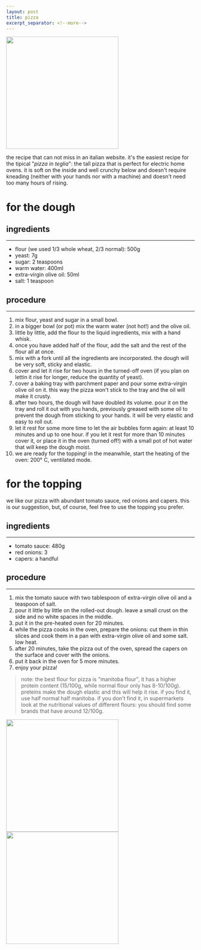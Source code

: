 ```yaml
---
layout: post
title: pizza
excerpt_separator: <!--more-->
---
```


 <img src="../../../images/pizza.jpeg" width="300">
 
 <!--more-->

the recipe that can not miss in an italian website. it's the easiest recipe for the tipical "*pizza in teglia*": the tall pizza that is perfect for electric home ovens. it is soft on the inside and well crunchy below and doesn't require kneading (neither with your hands nor with a machine) and doesn't need too many hours of rising.
 
 # for the dough


## ingredients
---

 - flour (we used 1/3 whole wheat, 2/3 normal): 500g 
 - yeast: 7g
 - sugar: 2 teaspoons
 - warm water: 400ml
 - extra-virgin olive oil: 50ml
 - salt: 1 teaspoon


## procedure
---

1. mix flour, yeast and sugar in a small bowl.
2. in a bigger bowl (or pot) mix the warm water (not hot!) and the olive oil.
3. little by little, add the flour to the liquid ingredients, mix with a hand whisk.
4. once you have added half of the flour, add the salt and the rest of the flour all at once. 
5. mix with a fork until all the ingredients are incorporated. the dough will be very soft, sticky and elastic.
6. cover and let it rise for two hours in the turned-off oven (if you plan on lettin it rise for longer, reduce the quantity of yeast).
7. cover a baking tray with parchment paper and pour some extra-virgin olive oil on it. this way the pizza won't stick to the tray and the oil will make it crusty.
8. after two hours, the dough will have doubled its volume. pour it on the tray and roll it out with you hands, previously greased with some oil to prevent the dough from sticking to your hands. it will be very elastic and easy to roll out.
9. let it rest for some more time to let the air bubbles form again: at least 10 minutes and up to one hour. if you let it rest for more than 10 minutes cover it, or place it in the oven (turned off!) with a small pot of hot water that will keep the dough moist.
10. we are ready for the topping! in the meanwhile, start the heating of the oven: 200° C, ventilated mode.

# for the topping

we like our pizza with abundant tomato sauce, red onions and capers. this is our suggestion, but, of course, feel free to use the topping you prefer.

## ingredients
---

- tomato sauce: 480g
- red onions: 3
- capers: a handful

## procedure
---

1. mix the tomato sauce with two tablespoon of extra-virgin olive oil and a teaspoon of salt.
2. pour it little by little on the rolled-out dough. leave a small crust on the side and no white spaces in the middle.
3. put it in the pre-heated oven for 20 minutes.
4. while the pizza cooks in the oven, prepare the onions: cut them in thin slices and cook them in a pan with extra-virgin olive oil and some salt. low heat.
5. after 20 minutes, take the pizza out of the oven, spread the capers on the surface and cover with the onions.
6. put it back in the oven for 5 more minutes.
7. enjoy your pizza!

> note: the best flour for pizza is "manitoba flour", it has a higher protein content (15/100g, while normal flour only has 8-10/100g). preteins make the dough elastic and this will help it rise. if you find it, use half normal half manitoba. if you don't find it, in supermarkets look at the nutritional values of different flours: you should find some brands that have around 12/100g.

 <img src="../../../images/pizza-side.jpeg" width="300">
  <img src="../../../images/pizza-big.jpeg" width="300">
